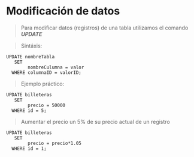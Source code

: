 # Modificación de datos 

> Para modificar datos (registros) de una tabla 
> utilizamos el comando ***UPDATE***

> Sintáxis: 

    UPDATE nombreTabla  
       SET  
            nombreCulumna = valor  
      WHERE columnaID = valorID;


> Ejemplo práctico:

    UPDATE billeteras  
       SET  
            precio = 50000 
      WHERE id = 5;

> Aumentar el precio un 5% de su precio actual
> de un registro

    UPDATE billeteras  
       SET  
            precio = precio*1.05 
      WHERE id = 1;

